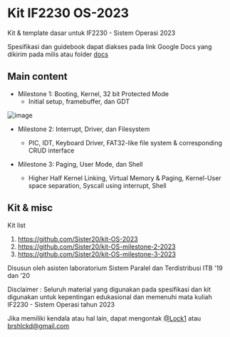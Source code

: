 # Kit IF2230 OS-2023
Kit & template dasar untuk IF2230 - Sistem Operasi 2023

Spesifikasi dan guidebook dapat diakses pada link Google Docs yang dikirim pada milis atau folder [docs](docs/)

## Main content
- Milestone 1: Booting, Kernel, 32 bit Protected Mode 
  - Initial setup, framebuffer, dan GDT

![image](https://github.com/Sister20/kit-OS-2023/assets/30568743/5e6af843-f86b-46f6-bcf0-219cf4f071c6)

- Milestone 2: Interrupt, Driver, dan Filesystem
  - PIC, IDT, Keyboard Driver, FAT32-like file system & corresponding CRUD interface
  
- Milestone 3: Paging, User Mode, dan Shell
  - Higher Half Kernel Linking, Virtual Memory & Paging, Kernel-User space separation, Syscall using interrupt, Shell


## Kit & misc
Kit list
1. https://github.com/Sister20/kit-OS-2023
2. https://github.com/Sister20/kit-OS-milestone-2-2023
3. https://github.com/Sister20/kit-OS-milestone-3-2023

Disusun oleh asisten laboratorium Sistem Paralel dan Terdistribusi ITB '19 dan '20

Disclaimer : Seluruh material yang digunakan pada spesifikasi dan kit digunakan untuk kepentingan edukasional dan memenuhi mata kuliah IF2230 - Sistem Operasi tahun 2023

Jika memiliki kendala atau hal lain, dapat mengontak [@Lock1](https://github.com/lock1) atau brshlckd@gmail.com
